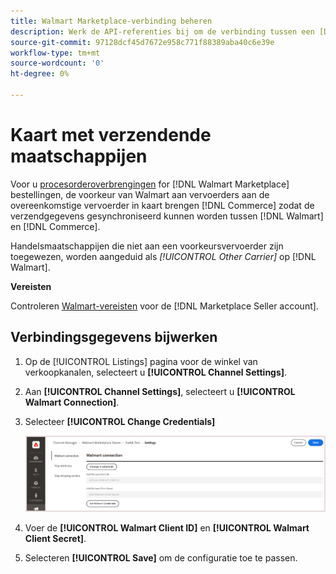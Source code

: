 ```yaml
---
title: Walmart Marketplace-verbinding beheren
description: Werk de API-referenties bij om de verbinding tussen een [DNL!] te autoriseren Winkelweergave van de handel] en de [!DNL Walmart Marketplace]. De verbinding wordt vereist om de aanbiedingen van het product van de Handel met elkaar te verbinden en inventaris, prijs, orde, en verzendgegevens tussen Handel en de Mara te synchroniseren.
source-git-commit: 97128dcf45d7672e958c771f88389aba40c6e39e
workflow-type: tm+mt
source-wordcount: '0'
ht-degree: 0%

---
```



# Kaart met verzendende maatschappijen

Voor u [procesorderoverbrengingen](process-orders.md#ship-an-order) for [!DNL Walmart Marketplace] bestellingen, de voorkeur van Walmart aan vervoerders aan de overeenkomstige vervoerder in kaart brengen [!DNL Commerce] zodat de verzendgegevens gesynchroniseerd kunnen worden tussen [!DNL Walmart] en [!DNL Commerce].

Handelsmaatschappijen die niet aan een voorkeursvervoerder zijn toegewezen, worden aangeduid als *[!UICONTROL Other Carrier]* op [!DNL Walmart].

**Vereisten**

Controleren [Walmart-vereisten](walmart-requirements.md) voor de [!DNL Marketplace Seller account].

## Verbindingsgegevens bijwerken

1. Op de [!UICONTROL Listings] pagina voor de winkel van verkoopkanalen, selecteert u **[!UICONTROL Channel Settings]**.

1. Aan **[!UICONTROL Channel Settings]**, selecteert u **[!UICONTROL Walmart Connection]**.

1. Selecteer **[!UICONTROL Change Credentials]**

   ![Walmart API-referenties bijwerken om verbinding te autoriseren](assets/update-connection-credentials.png)

1. Voer de **[!UICONTROL Walmart Client ID]** en **[!UICONTROL Walmart Client Secret]**.

1. Selecteren **[!UICONTROL Save]** om de configuratie toe te passen.
